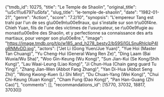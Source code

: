 {"tmdb_id": 10275, "title": "Le Temple de Shaolin", "original_title": "\u5c11\u6797\u5bfa", "slug_title": "le-temple-de-shaolin", "date": "1982-01-21", "genre": "Action", "score": "7.2/10", "synopsis": "L'empereur Tang est trahi par l'un de ses g\u00e9n\u00e9raux, qui s'installe sur son tr\u00f4ne. Chieh Yuan, fils de l'une des victimes de l'usurpateur, se r\u00e9fugie au monast\u00e8re des Shaolin, et y perfectionne sa connaissance des arts martiaux, pour venger son p\u00e8re.", "image": "https://image.tmdb.org/t/p/w185_and_h278_bestv2/bS9Si1GLSnuRhlclpP4IgRNMvDD.jpg", "actors": ["Jet Li (Gong Yuen/Jue Yuan)", "Yue Hoi (Master Tan Chuang)", "Yu Cheng-Hui (General Wang Ren Ze)", "Ding Laam (Bai Wuxia/Wu Sha)", "Woo Gin-Keung (Wu Kong)", "Sun Jian-Kui (Se Kong/Shih Kung)", "Lau Waai-Leung (Liao Kong)", "Ji Chun-Hua (Chain gang guard Tu Ying)", "Zhang Jian-Wen (Abbot Fang Zhang)", "Yan Di-Hua (Abbot Seng Zhi)", "Wong Kwong-Kuen (Li Shi Min)", "Du Chuan-Yang (Wei Kong)", "Chui Chi-Keung (Xuan Kong)", "Cham Fung (Dao Kong)", "Pan Han-Guang (Zhi Cao)"], "comments": [], "recommandations_id": [15770, 37032, 18817, 37030]}